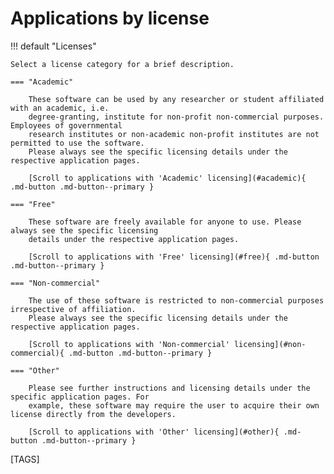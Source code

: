 # Applications by license

!!! default "Licenses"

    Select a license category for a brief description.

    === "Academic"

        These software can be used by any researcher or student affiliated with an academic, i.e.
        degree-granting, institute for non-profit non-commercial purposes. Employees of governmental
        research institutes or non-academic non-profit institutes are not permitted to use the software.
        Please always see the specific licensing details under the respective application pages.

        [Scroll to applications with 'Academic' licensing](#academic){ .md-button .md-button--primary }

    === "Free"

        These software are freely available for anyone to use. Please always see the specific licensing
        details under the respective application pages.

        [Scroll to applications with 'Free' licensing](#free){ .md-button .md-button--primary }

    === "Non-commercial"

        The use of these software is restricted to non-commercial purposes irrespective of affiliation.
        Please always see the specific licensing details under the respective application pages.

        [Scroll to applications with 'Non-commercial' licensing](#non-commercial){ .md-button .md-button--primary }

    === "Other"

        Please see further instructions and licensing details under the specific application pages. For
        example, these software may require the user to acquire their own license directly from the developers.

        [Scroll to applications with 'Other' licensing](#other){ .md-button .md-button--primary }

[TAGS]
